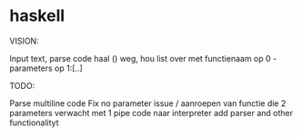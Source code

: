 # haskell


VISION:

Input text, parse code haal () weg, hou list over met functienaam op 0 - parameters op 1:[..]




TODO:


Parse multiline code 
Fix no parameter issue / aanroepen van functie die 2 parameters verwacht met 1
pipe code naar interpreter
add parser and other functionalityt
